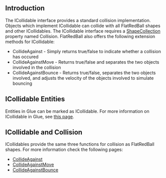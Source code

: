 ## Introduction

The ICollidable interface provides a standard collision implementation. Objects which implement ICollidable can collide with all FlatRedBall shapes and other ICollidables. The ICollidable interface requires a [ShapeCollection](/documentation/api/flatredball/flatredball-math/flatredball-math-geometry/flatredball-math-geometry-shapecollection.md) property named Collision. FlatRedBall also offers the following extension methods for ICollidable:

-   CollideAgainst - Simply returns true/false to indicate whether a collision has occured
-   CollideAgainstMove - Returns true/false and separates the two objects involved in the collision
-   CollideAgainstBounce - Returns true/false, separates the two objects involved, and adjusts the velocity of the objects involved to simulate bouncing

## ICollidable Entities

Entities in Glue can be marked as ICollidable. For more information on ICollidable in Glue, see [this page](/frb/docs/index.php?title=Glue:Reference:Entities:Implements_ICollidable.md "Glue:Reference:Entities:Implements ICollidable").

## ICollidable and Collision

ICollidables provide the same three functions for collision as FlatRedBall shapes. For more information check the following pages:

-   [CollideAgainst](/frb/docs/index.php?title=FlatRedBall.Math.Geometry.Circle.CollideAgainst.md "FlatRedBall.Math.Geometry.Circle.CollideAgainst")
-   [CollideAgainstMove](/frb/docs/index.php?title=FlatRedBall.Math.Geometry.Polygon.CollideAgainstMove.md "FlatRedBall.Math.Geometry.Polygon.CollideAgainstMove")
-   [CollideAgainstBounce](/documentation/api/flatredball/flatredball-math/flatredball-math-geometry/flatredball-math-geometry-circle/flatredball-math-geometry-circle-collideagainstbounce.md "FlatRedBall.Math.Geometry.Circle.CollideAgainstBounce")

 
